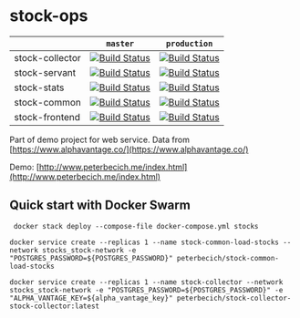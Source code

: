 
# stock-ops

|                 | `master` | `production` |
| ------          | ------   | ------       |
| stock-collector | [![Build Status](https://travis-ci.org/peterbecich/stock-collector.svg?branch=master)](https://travis-ci.org/peterbecich/stock-collector) | [![Build Status](https://travis-ci.org/peterbecich/stock-collector.svg?branch=production)](https://travis-ci.org/peterbecich/stock-collector) |
| stock-servant | [![Build Status](https://travis-ci.org/peterbecich/stock-servant.svg?branch=master)](https://travis-ci.org/peterbecich/stock-servant) | [![Build Status](https://travis-ci.org/peterbecich/stock-servant.svg?branch=production)](https://travis-ci.org/peterbecich/stock-servant) |
| stock-stats | [![Build Status](https://travis-ci.org/peterbecich/stock-stats.svg?branch=master)](https://travis-ci.org/peterbecich/stock-stats) | [![Build Status](https://travis-ci.org/peterbecich/stock-stats.svg?branch=production)](https://travis-ci.org/peterbecich/stock-stats) |
| stock-common | [![Build Status](https://travis-ci.org/peterbecich/stock-common.svg?branch=master)](https://travis-ci.org/peterbecich/stock-common) | [![Build Status](https://travis-ci.org/peterbecich/stock-common.svg?branch=production)](https://travis-ci.org/peterbecich/stock-common) |
| stock-frontend | [![Build Status](https://travis-ci.org/peterbecich/stock-frontend.svg?branch=master)](https://travis-ci.org/peterbecich/stock-frontend) | [![Build Status](https://travis-ci.org/peterbecich/stock-frontend.svg?branch=production)](https://travis-ci.org/peterbecich/stock-frontend) |

Part of demo project for web service.  Data from [https://www.alphavantage.co/](https://www.alphavantage.co/)

Demo:
[http://www.peterbecich.me/index.html](http://www.peterbecich.me/index.html)


## Quick start with Docker Swarm

```
 docker stack deploy --compose-file docker-compose.yml stocks
```

```
docker service create --replicas 1 --name stock-common-load-stocks --network stocks_stock-network -e "POSTGRES_PASSWORD=${POSTGRES_PASSWORD}" peterbecich/stock-common-load-stocks
```

```
docker service create --replicas 1 --name stock-collector --network stocks_stock-network -e "POSTGRES_PASSWORD=${POSTGRES_PASSWORD}" -e "ALPHA_VANTAGE_KEY=${alpha_vantage_key}" peterbecich/stock-collector-stock-collector:latest

```



